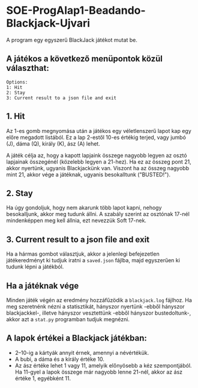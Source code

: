 # SOE-ProgAlap1-Beadando-Blackjack-Ujvari

A program egy egyszerű BlackJack játékot mutat be.

## A játékos a következő menüpontok közül választhat:
```
Options:
1: Hit
2: Stay
3: Current result to a json file and exit
```
## 1. Hit
Az 1-es gomb megnyomása után a játékos egy véletlenszerű lapot kap egy előre megadott listából. Ez a lap 2-estől 10-es értékig terjed, vagy jumbó (J), dáma (Q), király (K), ász (A) lehet.

A játék célja az, hogy a kapott lapjaink összege nagyobb legyen az osztó lapjainak összegénél (közelebb legyen a 21-hez). Ha ez az összeg pont 21, akkor nyertünk, ugyanis Blackjackünk van. Viszont ha az összeg nagyobb mint 21, akkor vége a játéknak, ugyanis besokalltunk ("BUSTED!").

## 2. Stay
Ha úgy gondoljuk, hogy nem akarunk több lapot kapni, nehogy besokalljunk, akkor meg tudunk állni. A szabály szerint az osztónak 17-nél mindenképpen meg kell állnia, ezt nevezzük Soft 17-nek.

## 3. Current result to a json file and exit
Ha a hármas gombot választjuk, akkor a jelenlegi befejezetlen játékeredményt ki tudjuk iratni a `saved.json` fájlba, majd egyszerűen ki tudunk lépni a játékból.

## Ha a játéknak vége
Minden játék végén az eredmény hozzáfűzödik a `blackjack.log` fájlhoz. Ha meg szeretnénk nézni a statisztikát, hányszor nyertünk -ebből hányszor  blackjackkel-, illetve hányszor vesztettünk -ebből hányszor bustedoltunk-, akkor azt a `stat.py` programban tudjuk megnézni.

## A lapok értékei a Blackjack játékban:
- 2–10-ig a kártyák annyit érnek, amennyi a névértékük.
- A bubi, a dáma és a király értéke 10.
- Az ász értéke lehet 1 vagy 11, amelyik előnyösebb a kéz szempontjából. Ha 11-gyel a lapok összege már nagyobb lenne 21-nél, akkor az ász értéke 1, egyébként 11.


